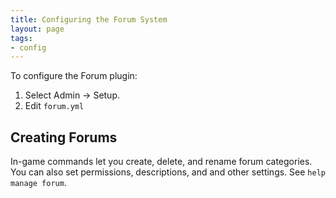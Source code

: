 ```yaml
---
title: Configuring the Forum System
layout: page
tags:
- config
---
```


To configure the Forum plugin:

1. Select Admin -> Setup.
2. Edit `forum.yml`

## Creating Forums

In-game commands let you create, delete, and rename forum categories.  You can also set permissions, descriptions, and and other settings.  See `help manage forum`.